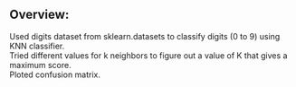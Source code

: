 ## Overview:
Used digits dataset from sklearn.datasets to classify digits (0 to 9) using KNN classifier. <br>
Tried different values for k neighbors to figure out a value of K that gives a maximum score. <br>
Ploted confusion matrix.
